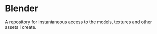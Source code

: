 # Blender

A repository for instantaneous access to the models, textures and other assets I create.

